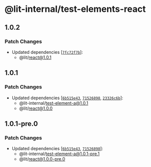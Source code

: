 # @lit-internal/test-elements-react

## 1.0.2

### Patch Changes

- Updated dependencies [[`7fc72f7b`](https://github.com/lit/lit/commit/7fc72f7b1769d80961229537606083371a7dc1e8)]:
  - @lit/react@1.0.1

## 1.0.1

### Patch Changes

- Updated dependencies [[`6b515e43`](https://github.com/lit/lit/commit/6b515e43c3a24cc8a593247d3aa72d81bcc724d5), [`71526898`](https://github.com/lit/lit/commit/71526898cc33ff8a466b9dcabb89d601ec862b9a), [`23326c6b`](https://github.com/lit/lit/commit/23326c6b9a6abdf01998dadf5d0f20a643e457aa)]:
  - @lit-internal/test-element-a@1.0.1
  - @lit/react@1.0.0

## 1.0.1-pre.0

### Patch Changes

- Updated dependencies [[`6b515e43`](https://github.com/lit/lit/commit/6b515e43c3a24cc8a593247d3aa72d81bcc724d5), [`71526898`](https://github.com/lit/lit/commit/71526898cc33ff8a466b9dcabb89d601ec862b9a)]:
  - @lit-internal/test-element-a@1.0.1-pre.1
  - @lit/react@1.0.0-pre.0

